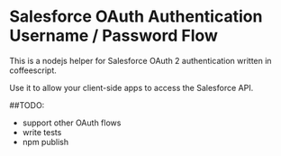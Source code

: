 Salesforce OAuth Authentication Username / Password Flow
========================

This is a nodejs helper for Salesforce OAuth 2 authentication written in coffeescript.

Use it to allow your client-side apps to access the Salesforce API.

##TODO:

 - support other OAuth flows
 - write tests
 - npm publish
